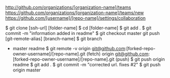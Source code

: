 http://github.com/organizations/[organization-name]/teams
https://github.com/organizations/[organization-name]/teams/new
https://github.com/[username]/[repo-name]/settings/collaboration

$ git clone [ssh-url] [folder-name]
$ cd [folder-name]
$ git add .
$ git commit -m "information added in readme"
$ git checkout master
git push [git-remote-alias] [branch-name]
$ git branch
* master
readme
$ git remote -v
origin  git@github.com:[forked-repo-owner-username]/[repo-name].git (fetch)
origin  git@github.com:[forked-repo-owner-username]/[repo-name].git (push)
$ git push origin readme
$ git add .
$ git commit -m "corrected url. fixes #2"
$ git push origin master